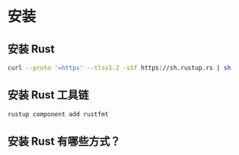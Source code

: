 # 安装

## 安装 Rust

```bash
curl --proto '=https' --tlsv1.2 -sSf https://sh.rustup.rs | sh
```

## 安装 Rust 工具链

```bash
rustup component add rustfmt
```

## 安装 Rust 有哪些方式？
